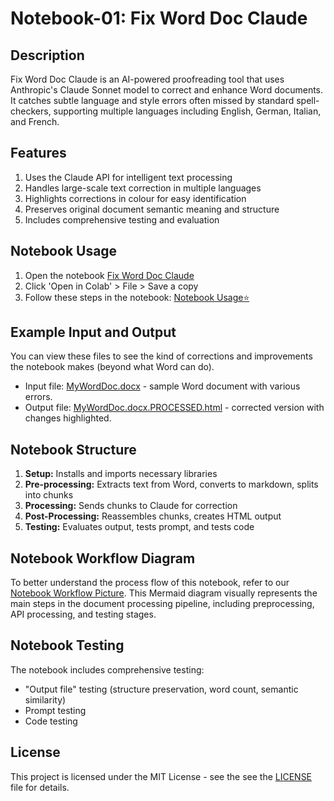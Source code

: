 # Notebook-01: Fix Word Doc Claude

## Description
Fix Word Doc Claude is an AI-powered proofreading tool that uses Anthropic's Claude Sonnet model to correct and enhance Word documents. It catches subtle language and style errors often missed by standard spell-checkers, supporting multiple languages including English, German, Italian, and French.

## Features
1. Uses the Claude API for intelligent text processing
1. Handles large-scale text correction in multiple languages
1. Highlights corrections in colour for easy identification
1. Preserves original document semantic meaning and structure
1. Includes comprehensive testing and evaluation

## Notebook Usage
1. Open the notebook [Fix Word Doc Claude](Fix_Word_Doc_Claude.ipynb)
2. Click 'Open in Colab' > File > Save a copy
3. Follow these steps in the notebook: [Notebook Usage⭐](https://colab.research.google.com/github/michellepace/ai-ml-notebook-explorations/blob/main/notebook-01/Fix_Word_Doc_Claude.ipynb#scrollTo=Notebook_Usage_)

## Example Input and Output
You can view these files to see the kind of corrections and improvements the notebook makes (beyond what Word can do).
- Input file: [MyWordDoc.docx](https://michellepace.github.io/ai-ml-notebook-explorations/notebook-01/example-input-output/MyWordDoc.docx) - sample Word document with various errors.
- Output file: [MyWordDoc.docx.PROCESSED.html](https://michellepace.github.io/ai-ml-notebook-explorations/notebook-01/example-input-output/MyWordDoc.docx.PROCESSED.html) - corrected version with changes highlighted.

## Notebook Structure
1. **Setup:** Installs and imports necessary libraries
2. **Pre-processing:** Extracts text from Word, converts to markdown, splits into chunks
3. **Processing:** Sends chunks to Claude for correction
4. **Post-Processing:** Reassembles chunks, creates HTML output
5. **Testing:** Evaluates output, tests prompt, and tests code

## Notebook Workflow Diagram
To better understand the process flow of this notebook, refer to our [Notebook Workflow Picture](notebook-workflow-picture.md). This Mermaid diagram visually represents the main steps in the document processing pipeline, including preprocessing, API processing, and testing stages.

## Notebook Testing
The notebook includes comprehensive testing:
- "Output file" testing (structure preservation, word count, semantic similarity)
- Prompt testing
- Code testing

## License
This project is licensed under the MIT License - see the see the [LICENSE](../License.md) file for details.
